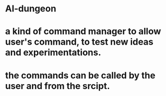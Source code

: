 # AI-dungeon
# a kind of command manager to allow user's command, to test new ideas and experimentations.
# the commands can be called by the user and from the srcipt.
